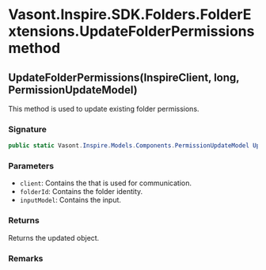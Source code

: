 # Vasont.Inspire.SDK.Folders.FolderExtensions.UpdateFolderPermissions method
## UpdateFolderPermissions(InspireClient, long, PermissionUpdateModel)
This method is used to update existing folder permissions.

### Signature
```csharp
public static Vasont.Inspire.Models.Components.PermissionUpdateModel UpdateFolderPermissions(InspireClient client, long folderId, PermissionUpdateModel inputModel)
```
### Parameters
- `client`: Contains the  that is used for communication.
- `folderId`: Contains the folder identity.
- `inputModel`: Contains the  input.

### Returns
Returns the updated  object.
### Remarks

